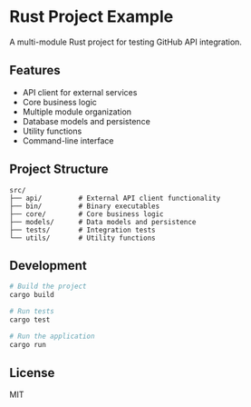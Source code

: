 # Rust Project Example

A multi-module Rust project for testing GitHub API integration.

## Features

- API client for external services
- Core business logic 
- Multiple module organization
- Database models and persistence
- Utility functions
- Command-line interface

## Project Structure

```
src/
├── api/         # External API client functionality 
├── bin/         # Binary executables
├── core/        # Core business logic
├── models/      # Data models and persistence
├── tests/       # Integration tests
└── utils/       # Utility functions
```

## Development

```bash
# Build the project
cargo build

# Run tests
cargo test

# Run the application
cargo run
```

## License

MIT